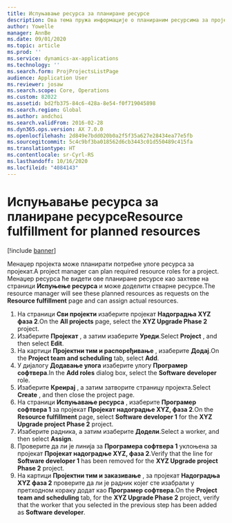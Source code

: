 ```yaml
---
title: Испуњавање ресурса за планиране ресурсе
description: Ова тема пружа информације о планираним ресурсима за пројекат.
author: Yowelle
manager: AnnBe
ms.date: 09/01/2020
ms.topic: article
ms.prod: ''
ms.service: dynamics-ax-applications
ms.technology: ''
ms.search.form: ProjProjectsListPage
audience: Application User
ms.reviewer: josaw
ms.search.scope: Core, Operations
ms.custom: 82022
ms.assetid: bd2fb375-84c6-428a-8e54-f0f719045898
ms.search.region: Global
ms.author: andchoi
ms.search.validFrom: 2016-02-28
ms.dyn365.ops.version: AX 7.0.0
ms.openlocfilehash: 2d849e7bdd020b0a2f5f35a627e28434ea77e5fb
ms.sourcegitcommit: 5c4c9bf3ba018562d6cb3443c01d550489c415fa
ms.translationtype: HT
ms.contentlocale: sr-Cyrl-RS
ms.lasthandoff: 10/16/2020
ms.locfileid: "4084143"
---
```

# <a name="resource-fulfillment-for-planned-resources"></a><span data-ttu-id="57a75-103">Испуњавање ресурса за планиране ресурсе</span><span class="sxs-lookup"><span data-stu-id="57a75-103">Resource fulfillment for planned resources</span></span>

[!include [banner](../includes/banner.md)]

<span data-ttu-id="57a75-104">Менаџер пројекта може планирати потребне улоге ресурса за пројекат.</span><span class="sxs-lookup"><span data-stu-id="57a75-104">A project manager can plan required resource roles for a project.</span></span> <span data-ttu-id="57a75-105">Менаџер ресурса ће видети ове планиране ресурсе као захтеве на страници **Испуњење ресурса** и може доделити стварне ресурсе.</span><span class="sxs-lookup"><span data-stu-id="57a75-105">The resource manager will see these planned resources as requests on the **Resource fulfillment** page and can assign actual resources.</span></span>

1. <span data-ttu-id="57a75-106">На страници **Сви пројекти** изаберите пројекат **Надоградња XYZ фаза 2**.</span><span class="sxs-lookup"><span data-stu-id="57a75-106">On the **All projects** page, select the **XYZ Upgrade Phase 2** project.</span></span>
2. <span data-ttu-id="57a75-107">Изаберите **Пројекат** , а затим изаберите **Уреди**.</span><span class="sxs-lookup"><span data-stu-id="57a75-107">Select **Project** , and then select **Edit**.</span></span>
3. <span data-ttu-id="57a75-108">На картици **Пројектни тим и распоређивање** , изаберите **Додај**.</span><span class="sxs-lookup"><span data-stu-id="57a75-108">On the **Project team and scheduling** tab, select **Add**.</span></span>
4. <span data-ttu-id="57a75-109">У дијалогу **Додавање улога** изаберите улогу **Програмер софтвера**.</span><span class="sxs-lookup"><span data-stu-id="57a75-109">In the **Add roles** dialog box, select the **Software developer** role.</span></span>
5. <span data-ttu-id="57a75-110">Изаберите **Креирај** , а затим затворите страницу пројекта.</span><span class="sxs-lookup"><span data-stu-id="57a75-110">Select **Create** , and then close the project page.</span></span>
6. <span data-ttu-id="57a75-111">На страници **Испуњавање ресурса** , изаберите **Програмер софтвера 1** за пројекат **Пројекат надоградње XYZ, фаза 2**.</span><span class="sxs-lookup"><span data-stu-id="57a75-111">On the **Resource fulfillment** page, select **Software developer 1** for the **XYZ Upgrade project Phase 2** project.</span></span>
7. <span data-ttu-id="57a75-112">Изаберите радника, а затим изаберите **Додели**.</span><span class="sxs-lookup"><span data-stu-id="57a75-112">Select a worker, and then select **Assign**.</span></span>
8. <span data-ttu-id="57a75-113">Проверите да ли је линија за **Програмера софтвера 1** уклоњена за пројекат **Пројекат надоградње XYZ, фаза 2**.</span><span class="sxs-lookup"><span data-stu-id="57a75-113">Verify that the line for **Software developer 1** has been removed for the **XYZ Upgrade project Phase 2** project.</span></span>
9. <span data-ttu-id="57a75-114">На картици **Пројектни тим и заказивање** , за пројекат **Надоградња XYZ фаза 2** проверите да ли је радник којег сте изабрали у претходном кораку додат као **Програмер софтвера**.</span><span class="sxs-lookup"><span data-stu-id="57a75-114">On the **Project team and scheduling** tab, for the **XYZ Upgrade Phase 2** project, verify that the worker that you selected in the previous step has been added as **Software developer**.</span></span>
